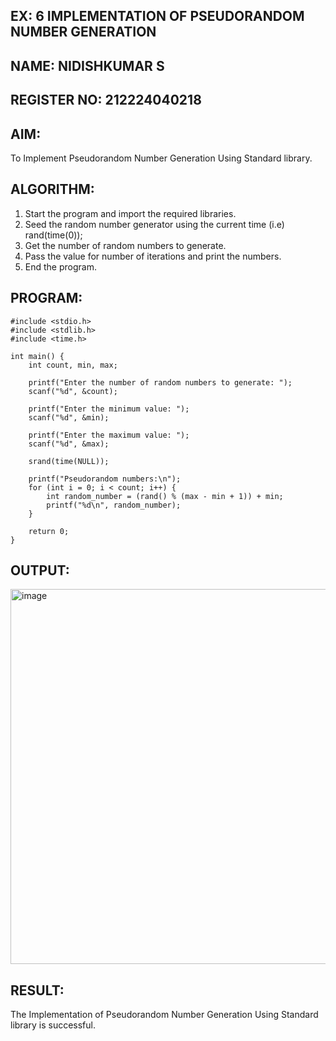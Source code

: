 ## EX: 6 IMPLEMENTATION OF PSEUDORANDOM NUMBER GENERATION 
## NAME: NIDISHKUMAR S
## REGISTER NO: 212224040218

## AIM:
To Implement Pseudorandom Number Generation Using Standard library.


## ALGORITHM:

1.	Start the program and import the required libraries.
2.	Seed the random number generator using the current time (i.e) rand(time(0));
3.	Get the number of random numbers to generate.
4.	Pass the value for number of iterations and print the numbers.
5.	End the program.


## PROGRAM:
```
#include <stdio.h>
#include <stdlib.h>
#include <time.h>

int main() {
    int count, min, max;

    printf("Enter the number of random numbers to generate: ");
    scanf("%d", &count);

    printf("Enter the minimum value: ");
    scanf("%d", &min);

    printf("Enter the maximum value: ");
    scanf("%d", &max);

    srand(time(NULL));

    printf("Pseudorandom numbers:\n");
    for (int i = 0; i < count; i++) {
        int random_number = (rand() % (max - min + 1)) + min;
        printf("%d\n", random_number);
    }

    return 0;
}

```

## OUTPUT:
<img width="810" height="600" alt="image" src="https://github.com/user-attachments/assets/5f72e414-0fd5-4332-914e-0f558d7c6561" />


## RESULT:
The Implementation of Pseudorandom Number Generation Using Standard library is successful.
